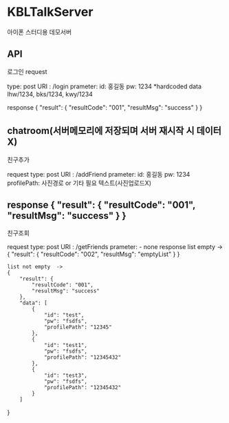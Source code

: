 # KBLTalkServer
아이폰 스터디용 데모서버

API
-----------------------------------------------------------------
로그인
request

type: post
URI : /login
prameter: 
id: 홍길동
pw: 1234
*hardcoded data lhw/1234, bks/1234, kwy/1234

response
{
    "result": {
        "resultCode": "001",
        "resultMsg": "success"
    }
}


chatroom(서버메모리에 저장되며 서버 재시작 시 데이터X)
-----------------------------------------------------------------
친구추가

request
type: post
URI : /addFriend
prameter: 
id: 홍길동
pw: 1234
profilePath: 사진경로 or 기타 필요 텍스트(사진업로드X)

response
{
    "result": {
        "resultCode": "001",
        "resultMsg": "success"
    }
}
-----------------------------------------------------------------
친구조회

request
type: post
URI : /getFriends
prameter: 
	- none
response
	list empty -> 
	{
	    "result": {
	        "resultCode": "002",
	        "resultMsg": "emptyList"
	    }
	}

	list not empty  ->
	{
	    "result": {
	        "resultCode": "001",
	        "resultMsg": "success"
	    },
	    "data": [
	        {
	            "id": "test",
	            "pw": "fsdfs",
	            "profilePath": "12345"
	        },
	        {
	            "id": "test1",
	            "pw": "fsdfs",
	            "profilePath": "12345432"
	        },
	        {
	            "id": "test3",
	            "pw": "fsdfs",
	            "profilePath": "12345432"
	        }
	    ]
}
